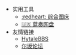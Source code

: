 * 实用工具
  * [:redheart: 综合图床](https://static.hytalebbs.com/)
  * [:us: 蓝奏网盘](https://lanzou.com/)
* 友情链接
  * [HytaleBBS](https://hytalebbs.com/)
  * [尔坂论坛](https://www.urbanemc.net/)
